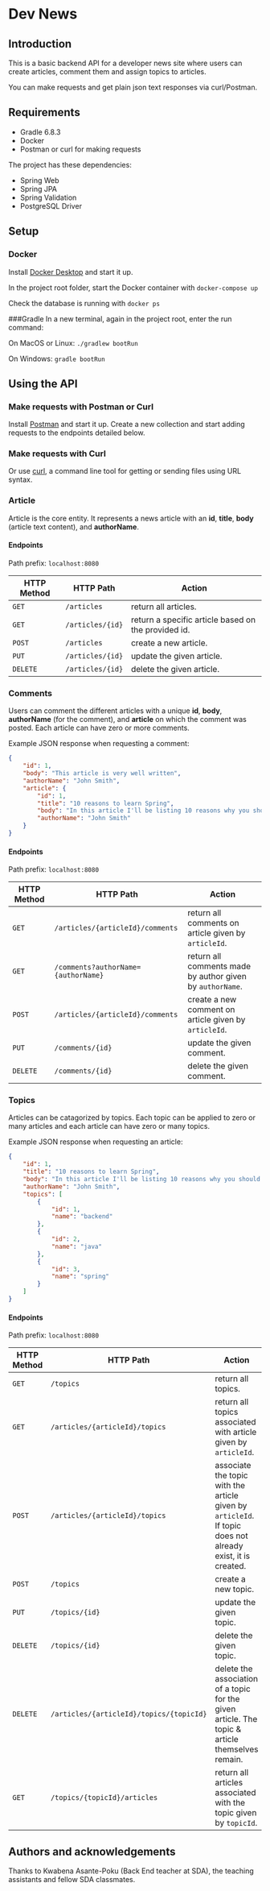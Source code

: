 # Dev News

## Introduction
This is a basic backend API for a developer news site where users can create articles, comment them and assign topics to articles.  

You can make requests and get plain json text responses via curl/Postman. 

## Requirements

* Gradle 6.8.3
* Docker
* Postman or curl for making requests 

The project has these dependencies:
* Spring Web
* Spring JPA
* Spring Validation
* PostgreSQL Driver

## Setup
### Docker
Install [Docker Desktop](https://www.docker.com/products/docker-desktop) and start it up.  

In the project root folder, start the Docker container with `docker-compose up`  

Check the database is running with `docker ps`  

###Gradle
In a new terminal, again in the project root, enter the run command:  

On MacOS or Linux: `./gradlew bootRun`  

On Windows: `gradle bootRun`

## Using the API

### Make requests with Postman or Curl

Install [Postman](https://www.postman.com/downloads/) and start it up.
Create a new collection and start adding requests to the endpoints detailed below.

### Make requests with Curl
Or use [curl](https://curl.se/), a command line tool for getting or sending files using URL syntax.



### Article
Article is the core entity. It represents a news article with an **id**, **title**, **body** (article text content), and **authorName**.

#### Endpoints
Path prefix: `localhost:8080`

| HTTP Method | HTTP Path | Action |
| ------------|-----------|--------|
| `GET`    | `/articles`      | return all articles. |
| `GET`    | `/articles/{id}` | return a specific article based on the provided id.|
| `POST`   | `/articles`      | create a new article.|
| `PUT`    | `/articles/{id}` | update the given article.|
| `DELETE` | `/articles/{id}` | delete the given article.|

### Comments
Users can comment the different articles with a unique **id**, **body**, **authorName** (for the comment), and **article**
on which the comment was posted. Each article can have zero or more comments. 

Example JSON response when requesting a comment:

```json
{
    "id": 1,
    "body": "This article is very well written",
    "authorName": "John Smith",
    "article": {
        "id": 1,
        "title": "10 reasons to learn Spring",
        "body": "In this article I'll be listing 10 reasons why you should learn spring and use it in your next project...",
        "authorName": "John Smith"
    }
}

```
#### Endpoints
Path prefix: `localhost:8080`

| HTTP Method | HTTP Path | Action |
| ------------|-----------|--------|
| `GET`    | `/articles/{articleId}/comments`    | return all comments on article given by `articleId`. |
| `GET`    | `/comments?authorName={authorName}` | return all comments made by author given by `authorName`. |
| `POST`   | `/articles/{articleId}/comments`    | create a new comment on article given by `articleId`. |
| `PUT`    | `/comments/{id}`                    | update the given comment. |
| `DELETE` | `/comments/{id}`                    | delete the given comment. |


### Topics
Articles can be catagorized by topics. Each topic can be applied to zero or many articles and each article can have zero or many topics.

Example JSON response when requesting an article:

```json
{
    "id": 1,
    "title": "10 reasons to learn Spring",
    "body": "In this article I'll be listing 10 reasons why you should learn spring and use it in your next project...",
    "authorName": "John Smith",
    "topics": [
        {
            "id": 1,
            "name": "backend"
        },
        {
            "id": 2,
            "name": "java"
        },
        {
            "id": 3,
            "name": "spring"
        }
    ]
}
```

#### Endpoints
Path prefix: `localhost:8080`

| HTTP Method | HTTP Path | Action |
| ------------|-----------|--------|
| `GET`    | `/topics` | return all topics. |
| `GET`    | `/articles/{articleId}/topics` | return all topics associated with article given by `articleId`. |
| `POST`   | `/articles/{articleId}/topics` | associate the topic with the article given by `articleId`. If topic does not already exist, it is created. |
| `POST`   | `/topics` | create a new topic. |
| `PUT`    | `/topics/{id}` | update the given topic. |
| `DELETE` | `/topics/{id}` | delete the given topic. |
| `DELETE` | `/articles/{articleId}/topics/{topicId}` | delete the association of a topic for the given article. The topic & article themselves remain. |
| `GET`    | `/topics/{topicId}/articles` | return all articles associated with the topic given by `topicId`. |

## Authors and acknowledgements
Thanks to Kwabena Asante-Poku (Back End teacher at SDA), the teaching assistants and fellow SDA classmates.